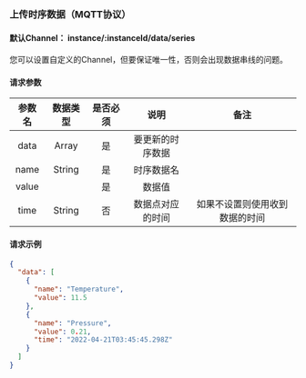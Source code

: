 ### 上传时序数据（MQTT协议）

#### 默认Channel： instance/:instanceId/data/series
您可以设置自定义的Channel，但要保证唯一性，否则会出现数据串线的问题。

#### 请求参数

|  参数名  |  数据类型  | 是否必须 |    说明    |       备注        |
|:-----:|:------:|:----:|:--------:|:---------------:|
| data  | Array  |  是   | 要更新的时序数据 |                 |
| name  | String |  是   |  时序数据名   |                 |
| value |        |  是   |   数据值    |                 |
| time  | String |  否   | 数据点对应的时间 | 如果不设置则使用收到数据的时间 |

#### 请求示例

```json
{
  "data": [
    {
      "name": "Temperature",
      "value": 11.5
    },
    {
      "name": "Pressure",
      "value": 0.21,
      "time": "2022-04-21T03:45:45.298Z"
    }
  ]
}
```